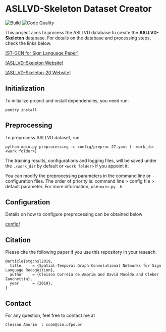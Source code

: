 # ASLLVD-Skeleton Dataset Creator

![Build](https://github.com/amorim-cleison/asllvd-skeleton-creator/workflows/Build/badge.svg)
![Code Quality](https://github.com/amorim-cleison/asllvd-skeleton-creator/workflows/Code%20Quality/badge.svg)


This project aims to process the ASLLVD database to create the **ASLLVD-Skeleton** database. For details on the database and processing steps, check the links below.

[[ST-GCN for Sign Language Paper]](http://www.cin.ufpe.br/~cca5/st-gcn-sl/paper/)

[[ASLLVD-Skeleton Website]](http://www.cin.ufpe.br/~cca5/asllvd-skeleton/)

[[ASLLVD-Skeleton-20 Website]](http://www.cin.ufpe.br/~cca5/asllvd-skeleton-20/)


## Initialization
To initialize project and install dependencies, you need run:

```
poetry install
```


## Preprocessing

To preprocess ASLLVD dataset, run
```
python main.py preprocessing -c config/preproc-27.yaml [--work_dir <work folder>]
```
The training results, configurations and logging files, will be saved under the ```./work_dir``` by default or ```<work folder>``` if you appoint it.

You can modify the preprocessing parameters in the command line or configuration files. The order of priority is:  command line > config file > default parameter. For more information, use ```main.py -h```.


## Configuration

Details on how to configure preprocessing can be obtained below

[config/](config/)


## Citation
Please cite the following paper if you use this repository in your reseach.
```
@article{stgcnsl2019,
  title     = {Spatial-Temporal Graph Convolutional Networks for Sign Language Recognition},
  author    = {Cleison Correia de Amorim and David Macêdo and Cleber Zanchettin},
  year      = {2019},
}
```

## Contact
For any question, feel free to contact me at
```
Cleison Amorim  : cca5@cin.ufpe.br
```
